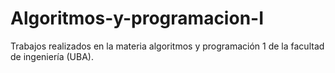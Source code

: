 # Algoritmos-y-programacion-I
Trabajos realizados en la materia algoritmos y programación 1 de la facultad de ingeniería (UBA). 
